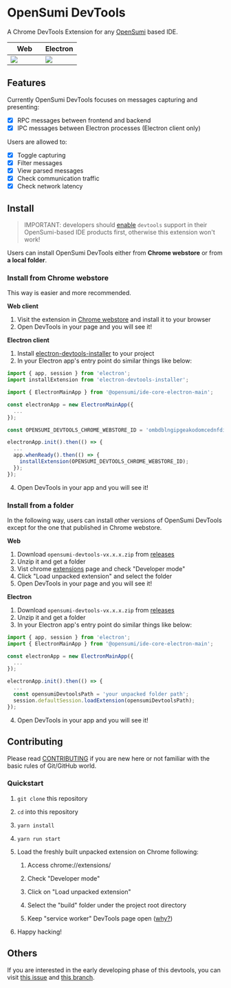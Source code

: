 # OpenSumi DevTools

A Chrome DevTools Extension for any [OpenSumi](https://github.com/opensumi/core) based IDE.

<table>
  <thead>
    <tr>
      <th width="50%">Web</th>
      <th width="50%">Electron</th>
    </tr>
  </thead>
  <tbody>
    <tr>
      <td>
        <img
          src="https://user-images.githubusercontent.com/32434520/192236137-fa3495a7-3999-416c-ad59-9a6aa8a2e2d0.png"
        />
      </td>
      <td>
        <img
          src="https://user-images.githubusercontent.com/32434520/192235671-52dfe310-21a6-40f9-8c39-1582daddfc30.png"
        />
      </td>
    </tr>
  </tbody>
</table>

## Features

Currently OpenSumi DevTools focuses on messages capturing and presenting:

- [x] RPC messages between frontend and backend
- [x] IPC messages between Electron processes (Electron client only)

Users are allowed to:

- [x] Toggle capturing
- [x] Filter messages
- [x] View parsed messages
- [x] Check communication traffic
- [x] Check network latency

## Install

> IMPORTANT: developers should [enable](https://opensumi.com/) `devtools` support in their OpenSumi-based IDE products first, otherwise this extension won't work!

Users can install OpenSumi DevTools either from **Chrome webstore** or from **a local folder**.

### Install from Chrome webstore

This way is easier and more recommended.

**Web client**

1. Visit the extension in [Chrome webstore](https://chrome.google.com/webstore/detail/opensumi-devtools/ombdblngipgeakodomcednfdiabohmgl) and install it to your browser
2. Open DevTools in your page and you will see it!

**Electron client**

1. Install [electron-devtools-installer](https://www.npmjs.com/package/electron-devtools-installer) to your project
2. In your Electron app's entry point do similar things like below:

```javascript
import { app, session } from 'electron';
import installExtension from 'electron-devtools-installer';

import { ElectronMainApp } from '@opensumi/ide-core-electron-main';

const electronApp = new ElectronMainApp({
  ...
});

const OPENSUMI_DEVTOOLS_CHROME_WEBSTORE_ID = 'ombdblngipgeakodomcednfdiabohmgl';

electronApp.init().then(() => {
  ...
  app.whenReady().then(() => {
    installExtension(OPENSUMI_DEVTOOLS_CHROME_WEBSTORE_ID);
  });
});
```
4. Open DevTools in your app and you will see it!

### Install from a folder

In the following way, users can install other versions of OpenSumi DevTools except for the one that published in Chrome webstore.

**Web**

1. Download `opensumi-devtools-vx.x.x.zip` from [releases](https://github.com/opensumi/devtools/releases)
2. Unzip it and get a folder
3. Vist chrome [extensions](chrome://extensions/) page and check "Developer mode"
4. Click "Load unpacked extension" and select the folder
5. Open DevTools in your page and you will see it!

**Electron**

1. Download `opensumi-devtools-vx.x.x.zip` from [releases](https://github.com/opensumi/devtools/releases)
2. Unzip it and get a folder
3. In your Electron app's entry point do similar things like below:

```javascript
import { app, session } from 'electron';
import { ElectronMainApp } from '@opensumi/ide-core-electron-main';

const electronApp = new ElectronMainApp({
  ...
});

electronApp.init().then(() => {
  ...
  const opensumiDevtoolsPath = 'your unpacked folder path';
  session.defaultSession.loadExtension(opensumiDevtoolsPath);
});
```
4. Open DevTools in your app and you will see it!

## Contributing

Please read [CONTRIBUTING](./CONTRIBUTING.md) if you are new here or not familiar with the basic rules of Git/GitHub world.

### Quickstart

1. `git clone` this repository

2. `cd` into this repository

3. `yarn install`

4. `yarn run start`

5. Load the freshly built unpacked extension on Chrome following:

   1. Access chrome://extensions/

   2. Check "Developer mode"

   3. Click on "Load unpacked extension"

   4. Select the "build" folder under the project root directory

   5. Keep "service worker" DevTools page open ([why?](https://github.com/hypertrons/hypertrons-crx/pull/274#discussion_r811878203))

6. Happy hacking!

## Others

If you are interested in the early developing phase of this devtools, you can visit [this issue](https://github.com/opensumi/core/issues/1098) and [this branch](https://github.com/tyn1998/opensumi-devtools/tree/main-backup).
